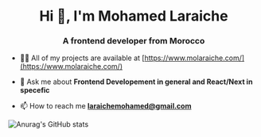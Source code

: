 <h1 align="center">Hi 👋, I'm Mohamed Laraiche</h1>
<h3 align="center">A frontend developer from Morocco
 </h3>

- 👨‍💻 All of my projects are available at [https://www.molaraiche.com/](https://www.molaraiche.com/)

- 💬 Ask me about **Frontend Developement in general and React/Next in specefic**

- 📫 How to reach me **laraichemohamed@gmail.com**

![Anurag's GitHub stats](https://github-readme-stats.vercel.app/api?username=molaraiche&theme=github_dark&show_icons=true)
